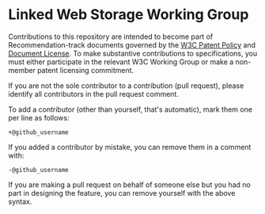 # Linked Web Storage Working Group

Contributions to this repository are intended to become part of Recommendation-track documents governed by the
[W3C Patent Policy](https://www.w3.org/Consortium/Patent-Policy/) and
[Document License](https://www.w3.org/copyright/document-license/). To make substantive contributions to specifications, you must either participate
in the relevant W3C Working Group or make a non-member patent licensing commitment.

If you are not the sole contributor to a contribution (pull request), please identify all 
contributors in the pull request comment.

To add a contributor (other than yourself, that's automatic), mark them one per line as follows:

```
+@github_username
```

If you added a contributor by mistake, you can remove them in a comment with:

```
-@github_username
```

If you are making a pull request on behalf of someone else but you had no part in designing the 
feature, you can remove yourself with the above syntax.

